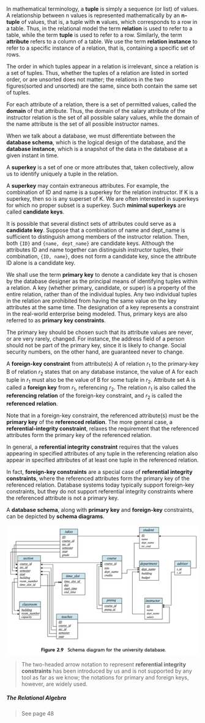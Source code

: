 In mathematical terminology, a **tuple** is simply a sequence (or list) of values. A relationship between n values is represented mathematically by an **n-tuple** of values, that is, a tuple with **n** values, which corresponds to a row in a table. Thus, in the relational model the term **relation** is used to refer to a table, while the term **tuple** is used to refer to a row. Similarly, the term **attribute** refers to a column of a table. We use the term **relation instance** to refer to a specific instance of a relation, that is, containing a specific set of rows. 

The order in which tuples appear in a relation is irrelevant, since a relation is a set of tuples. Thus, whether the tuples of a relation are listed in sorted order, or are unsorted does not matter; the relations in the two figures(sorted and unsorted) are the same, since both contain the same set of tuples.

For each attribute of a relation, there is a set of permitted values, called the **domain** of that attribute. Thus, the domain of the salary attribute of the instructor relation is the set of all possible salary values, while the domain of the name attribute is the set of all possible instructor names.

When we talk about a database, we must differentiate between the **database schema**, which is the logical design of the database, and the **database instance**, which is a snapshot of the data in the database at a given instant in time.

A **superkey** is a set of one or more attributes that, taken collectively, allow us to identify uniquely a tuple in the relation.

A **superkey** may contain extraneous attributes. For example, the combination of ID and name is a superkey for the relation instructor. If K is a superkey, then so is any superset of K. We are often interested in superkeys for which no proper subset is a superkey. Such **minimal superkeys** are called **candidate keys**.

It is possible that several distinct sets of attributes could serve as a **candidate key**. Suppose that a combination of name and dept_name is sufficient to distinguish among members of the instructor relation. Then, both `{ID}` and `{name, dept_name}` are candidate keys. Although the attributes ID and name together can distinguish instructor tuples, their combination, `{ID, name}`, does not form a candidate key, since the attribute ID alone is a candidate key.

We shall use the term **primary key** to denote a candidate key that is chosen by the database designer as the principal means of identifying tuples within a relation. A key (whether primary, candidate, or super) is a property of the entire relation, rather than of the individual tuples. Any two individual tuples in the relation are prohibited from having the same value on the key attributes at the same time. The designation of a key represents a constraint in the real-world enterprise being modeled. Thus, primary keys are also referred to as **primary key constraints**.

The primary key should be chosen such that its attribute values are never, or are very rarely, changed. For instance, the address field of a person should not be part of the primary key, since it is likely to change. Social security numbers, on the other hand, are guaranteed never to change.

A **foreign-key constraint** from attribute(s) A of relation $r_1$ to the primary-key B of relation $r_2$ states that on any database instance, the value of A for each tuple in $r_1$ must also be the value of B for some tuple in $r_2$. Attribute set A is called a **foreign key** from $r_1$, referencing $r_2$. The relation $r_1$ is also called the **referencing relation** of the foreign-key constraint, and $r_2$ is called the **referenced relation**.

Note that in a foreign-key constraint, the referenced attribute(s) must be the **primary key** of the **referenced relation**. The more general case, a **referential-integrity constraint**, relaxes the requirement that the referenced attributes form the primary key of the referenced relation.

In general, a **referential integrity constraint** requires that the values appearing in specified attributes of any tuple in the referencing relation also appear in specified attributes of at least one tuple in the referenced relation.

 In fact, **foreign-key constraints** are a special case of **referential integrity constraints**, where the referenced attributes form the primary key of the referenced relation. Database systems today typically support foreign-key constraints, but they do not support referential integrity constraints where the referenced attribute is not a primary key.

A **database schema**, along with **primary key** and **foreign-key** constraints, can be depicted by **schema diagrams**.

![image-20241005103054323](./image-20241005103054323.png)

> The two-headed arrow notation to represent **referential integrity constraints** has been introduced by us and is not supported by any tool as far as we know; the notations for primary and foreign keys, however, are widely used.

##### The Relational Algebra 

> See page 48





























